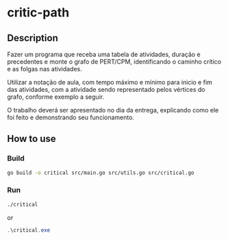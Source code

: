 # critic-path

## Description

Fazer um programa que receba uma tabela de atividades, duração e precedentes e monte o grafo de PERT/CPM, identificando o caminho crítico e as folgas nas atividades.

Utilizar a notação de aula, com tempo máximo e mínimo para inicio e fim das atividades, com a atividade sendo representado pelos vértices do grafo, conforme exemplo a seguir.

O trabalho deverá ser apresentado no dia da entrega, explicando como ele foi feito e demonstrando seu funcionamento.

## How to use

### Build

```bash
go build -o critical src/main.go src/utils.go src/critical.go
```

### Run

```bash
./critical
```

or

```ps1
.\critical.exe
```

